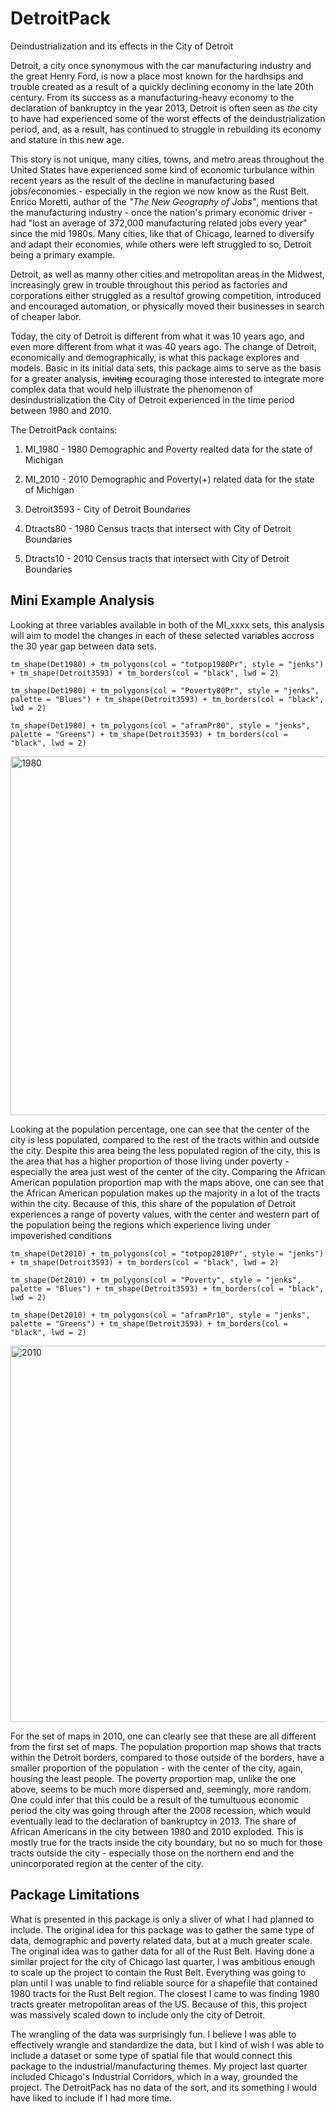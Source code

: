 # DetroitPack
Deindustrialization and its effects in the City of Detroit

Detroit, a city once synonymous with the car manufacturing industry and the great Henry Ford, is now a place most known for the hardhsips and trouble created as a result of a quickly declining economy in the late 20th century. From its success as a manufacturing-heavy economy to the declaration of bankruptcy in the year 2013, Detroit is often seen as *the* city to have had experienced some of the worst effects of the deindustrialization period, and, as a result, has continued to struggle in rebuilding its economy and stature in this new age.

This story is not unique, many cities, towns, and metro areas throughout the United States have experienced some kind of economic turbulance within recent years as the result of the decline in manufacturing based jobs/economies - especially in the region we now know as the Rust Belt. Enrico Moretti, author of the *"The New Geography of Jobs"*, mentions that the manufacturing industry - once the nation's primary economic driver - had "lost an average of 372,000 manufacturing related jobs every year" since the mid 1980s. Many cities, like that of Chicago, learned to diversify and adapt their economies, while others were left struggled to so, Detroit being a primary example.

Detroit, as well as manny other cities and metropolitan areas in the Midwest, increasingly  grew in trouble throughout this period as factories and corporations either struggled as a resultof growing competition, introduced and encouraged automation, or physically moved their businesses in search of cheaper labor.

Today, the city of Detroit is different from what it was 10 years ago, and even more different from what it was 40 years ago. The change of Detroit, economically and demographically, is what this package explores and models. Basic in its initial data sets, this package aims to serve as the basis for a greater analysis, ~~inviting~~ ecouraging those interested to integrate more complex data that would help illustrate the phenomenon of desindustrialization the City of Detroit experienced in the time period between 1980 and 2010. 

The DetroitPack contains:
      
1. MI_1980 - 1980 Demographic and Poverty realted data for the state of Michigan
      
2. MI_2010 - 2010 Demographic and Poverty(+) related data for the state of Michigan
      
3. Detroit3593 - City of Detroit Boundaries
      
4. Dtracts80 - 1980 Census tracts that intersect with City of Detroit Boundaries
      
5. Dtracts10 - 2010 Census tracts that intersect with City of Detroit Boundaries


## Mini Example Analysis

Looking at three variables available in both of the MI_xxxx sets, this analysis will aim to model the changes in each of these 
selected variables accross the 30 year gap between data sets. 

```{r}
tm_shape(Det1980) + tm_polygons(col = "totpop1980Pr", style = "jenks") + tm_shape(Detroit3593) + tm_borders(col = "black", lwd = 2)

tm_shape(Det1980) + tm_polygons(col = "Poverty80Pr", style = "jenks", palette = "Blues") + tm_shape(Detroit3593) + tm_borders(col = "black", lwd = 2)

tm_shape(Det1980) + tm_polygons(col = "aframPr80", style = "jenks", palette = "Greens") + tm_shape(Detroit3593) + tm_borders(col = "black", lwd = 2)
```

<img width="574" alt="1980" src="https://user-images.githubusercontent.com/104933882/171603067-d091af2a-676b-4f6f-9ad6-b38c6d292ad0.png">

Looking at the population percentage, one can see that the center of the city is less populated, compared to the rest of the tracts within and outside the city. Despite this area being the less populated region of the city, this is the area that has a higher proportion of those living under poverty - especially the area just west of the center of the city. Comparing the African American population proportion map with the maps above, one can see that the African American population makes up the majority in a lot of the tracts within the city. Because of this, this share of the population of Detroit experiences a range of poverty values, with the center and western part of the population being the regions which experience living under impoverished conditions

```{r}
tm_shape(Det2010) + tm_polygons(col = "totpop2010Pr", style = "jenks") + tm_shape(Detroit3593) + tm_borders(col = "black", lwd = 2)

tm_shape(Det2010) + tm_polygons(col = "Poverty", style = "jenks", palette = "Blues") + tm_shape(Detroit3593) + tm_borders(col = "black", lwd = 2)

tm_shape(Det2010) + tm_polygons(col = "aframPr10", style = "jenks", palette = "Greens") + tm_shape(Detroit3593) + tm_borders(col = "black", lwd = 2)
```

<img width="602" alt="2010" src="https://user-images.githubusercontent.com/104933882/171603097-c7f01a03-bd15-45f1-b0c3-b3a30bbe9d61.png">

For the set of maps in 2010, one can clearly see that these are all different from the first set of maps. The population proportion map shows that tracts within the Detroit borders, compared to those outside of the borders, have a smaller proportion of the population - with the center of the city, again, housing the least people. The poverty proportion map, unlike the one above, seems to be much more dispersed and, seemingly, more random. One could infer that this could be a result of the tumultuous economic period the city was going through after the 2008 recession, which would eventually lead to the declaration of bankruptcy in 2013. The share of African Americans in the city between 1980 and 2010 exploded. This is mostly true for the tracts inside the city boundary, but no so much for those tracts outside the city - especially those on the northern end and the unincorporated region at the center of the city. 


## Package Limitations
What is presented in this package is only a sliver of what I had planned to include. The original idea for this package was to gather the same type of data, demographic and poverty related data, but at a much greater scale. The original idea was to gather data for all of the Rust Belt. Having done a similar project for the city of Chicago last quarter, I was ambitious enough to scale up the project to contain the Rust Belt. Everything was going to plan until I was unable to find reliable source for a shapefile that contained 1980 tracts for the Rust Belt region. The closest I came to was finding 1980 tracts greater metropolitan areas of the US. Because of this, this project was massively scaled down to include only the city of Detroit. 

The wrangling of the data was surprisingly fun. I believe I was able to effectively wrangle and standardize the data, but I kind of wish I was able to include a dataset or some type of spatial file that would connect this package to the industrial/manufacturing themes. My project last quarter included Chicago's Industrial Corridors, which in a way, grounded the project. The DetroitPack has no data of the sort, and its something I would have liked to include if I had more time. 


